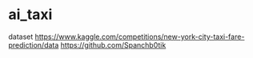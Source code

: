# ai_taxi
dataset https://www.kaggle.com/competitions/new-york-city-taxi-fare-prediction/data
https://github.com/Spanchb0tik
